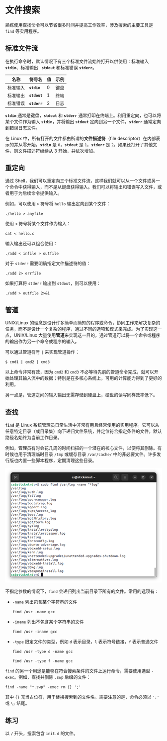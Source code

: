 # 文件搜索

熟练使用查找命令可以节省很多时间并提高工作效率，涉及搜索的主要工具是 `find` 等实用程序。

## 标准文件流

在执行命令时，默认情况下有三个标准文件流始终打开以供使用：标准输入 **`stdin`**、标准输出 **` stdout`** 和标准错误   **`stderr`**。

| 名称     | 符号名       | 值  | 示例 |
| -------- | ------------ | --- | ---- |
| 标准输入 | **`stdin`**  | 0   | 键盘 |
| 标准输出 | **`stdout`** | 1   | 终端 |
| 标准错误 | **`stderr`** | 2   | 日志 |

**`stdin`** 通常是键盘，**`stdout`** 和 **`stderr`** 通常打印在终端上。利用重定向，也可以将某个文件作为输入 **`stdin`**，并将输出 **`stdout`** 定向到另一个文件，**`stderr`** 通常定向到错误日志文件。

在 Linux 中，所有打开的文件都由所谓的**文件描述符**（file descriptor）在内部表示的并从零开始，**`stdin`** 是 `0`，**`stdout`** 是 `1`，**`stderr`** 是 `2`。如果还打开了其他文件，则文件描述符继续从 3 开始，并依次增加。

## 重定向

通过 Shell，我们可以重定向三个标准文件流，这样我们就可以从一个文件或另一个命令中获得输入，而不是从键盘获得输入。我们可以将输出和错误写入文件，或者用于为后续命令提供输入。

例如，可以使用 `>` 符号将 `hello` 输出定向到某个文件：

```
./hello > anyfile
```

使用 `<` 符号将某个文件作为输入：

```
cat < hello.c
```

输入输出还可以组合使用：

```
./add < infile > outfile
```

对于 `stderr` 需要明确指定文件描述符的值：

```
./add 2> errfile
```

如果打算将 `stderr` 输出到 `stdout`，则可以使用：

```
./add > outfile 2>&1
```

## 管道

UNIX/Linux 的理念是设计许多简单而简短的程序或命令，协同工作来解决复杂的任务，而不是设计一个复杂的程序，通过不同的选项和模式来完成。为了实现这一点，UNIX/Linux 大量使用**管道**来实现这一目的，通过管道可以将一个命令或程序的输出作为另一个命令或程序的输入。

可以通过管道符号 `|` 来实现管道操作：

```
$ cmd1 | cmd2 | cmd3
```

以上命令非常有效，因为 `cmd2` 和 `cmd3` 不必等待先前的管道命令完成，就可以开始处理其输入流中的数据；特别是在多核心系统上，可用的计算能力得到了更好的利用。

另一点是，管道之间的输入输出无需存储到硬盘上，硬盘的读写同样效率低下。

## 查找

**`find`** 是 Linux 系统管理员日常生活中非常有用且经常使用的实用程序。它可以从任意特定目录（或目录集）向下递归文件系统，并定位符合指定条件的文件，默认路径名始终为当前工作目录。

例如，管理员有时会花几周的时间扫描的一个潜在的核心文件，以便将其删除。有时候也用于清理临时目录 `/tmp` 或缓存目录 `/var/cache/` 中的非必要文件。许多发行版也内置一些脚本程序，定期清理这些目录。

![find](./assets/find.png)

不指定参数的情况下，`find` 会递归列出当前目录下所有的文件。常用的选项有：

- `-name` 列出包含某个字符串的文件

    ```
    find /usr -name gcc
    ```

- `-iname` 列出不包含某个字符串的文件

    ```
    find /usr -iname gcc
    ```

- `-type` 限定文件的类型，例如 `d` 表示目录，`l` 表示符号链接，`f` 表示普通文件


    ```
    find /usr -type d -name gcc
    ```

    ```
    find /usr -type f -name gcc
    ```

`find` 的另一个用途是能够在符合搜索条件的文件上运行命令，需要使用选型 `-exec`。例如，查找并删除 `.swp` 后缀的文件：

```
find -name "*.swp" -exec rm {} ';'
```

其中 `{}` 充当占位符，用于替换搜索到的文件名。需要注意的是，命令必须以 `';'` 或 `\;` 结尾。

## 练习

以 `/` 开头，搜索包含 `init.d` 的文件。

